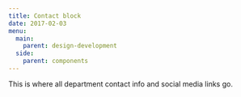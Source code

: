 ```yaml
---
title: Contact block
date: 2017-02-03
menu:
  main:
    parent: design-development
  side:
    parent: components
---
```


This is where all department contact info and social media links go.
